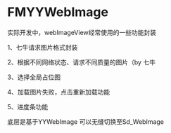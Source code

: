 # FMYYWebImage
实际开发中，webImageView经常使用的一些功能封装

1、七牛请求图片格式封装

2、根据不同网络状态、请求不同质量的图片（by 七牛

3、选择全局占位图

4、加载图片失败，点击重新加载功能

5、进度条功能

底层是基于YYWebImage  可以无缝切换至Sd_WebImage
